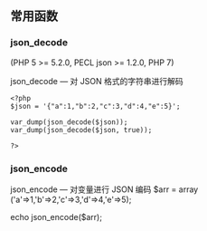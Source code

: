 ## 常用函数
### json_decode 

(PHP 5 >= 5.2.0, PECL json >= 1.2.0, PHP 7)

json_decode — 对 JSON 格式的字符串进行解码

```
<?php
$json = '{"a":1,"b":2,"c":3,"d":4,"e":5}';

var_dump(json_decode($json));
var_dump(json_decode($json, true));

?> 
```

### json_encode 
json_encode — 对变量进行 JSON 编码
$arr = array ('a'=>1,'b'=>2,'c'=>3,'d'=>4,'e'=>5);

echo json_encode($arr);
